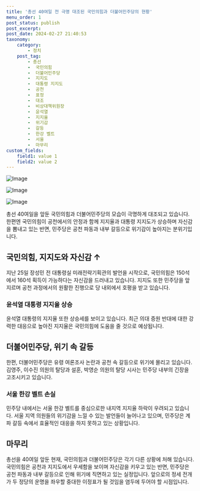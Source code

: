 ```yaml
---
title: '총선 40여일 전 극명 대조된 국민의힘과 더불어민주당의 현황'
menu_order: 1
post_status: publish
post_excerpt: 
post_date: 2024-02-27 21:40:53
taxonomy:
    category:
        - 정치
    post_tag:
        - 총선
        -  국민의힘
        -  더불어민주당
        -  지지도
        -  대통령 지지도
        -  공천
        -  표정
        -  대조
        -  비상대책위원장
        -  윤석열
        -  지지율
        -  위기감
        -  갈등
        -  한강 벨트
        -  서울
        -  마무리
custom_fields:
    field1: value 1
    field2: value 2
---
```


![Image](https://imgnews.pstatic.net/image/028/2024/02/27/0002678532_001_20240227111307990.jpg?type=w647)

![Image](https://imgnews.pstatic.net/image/028/2024/02/27/0002678532_002_20240227111308013.jpg?type=w647)

![Image](https://imgnews.pstatic.net/image/028/2024/02/27/0002678532_003_20240227111308054.jpg?type=w647)

총선 40여일을 앞둔 국민의힘과 더불어민주당의 모습이 극명하게 대조되고 있습니다. 한편엔 국민의힘이 공천에서의 안정과 함께 지지율과 대통령 지지도가 상승하며 자신감을 뽐내고 있는 반면, 민주당은 공천 파동과 내부 갈등으로 위기감이 높아지는 분위기입니다.
## 국민의힘, 지지도와 자신감 ↑
지난 25일 장성민 전 대통령실 미래전략기획관의 발언을 시작으로, 국민의힘은 150석에서 160석 획득이 가능하다는 자신감을 드러내고 있습니다. 지지도 또한 민주당을 앞지르며 공천 과정에서의 원활한 진행으로 당 내외에서 호평을 받고 있습니다.
### 윤석열 대통령 지지율 상승
윤석열 대통령의 지지율 또한 상승세를 보이고 있습니다. 최근 의대 증원 반대에 대한 강력한 대응으로 높아진 지지율은 국민의힘에 도움을 줄 것으로 예상됩니다.
## 더불어민주당, 위기 속 갈등
한편, 더불어민주당은 유령 여론조사 논란과 공천 속 갈등으로 위기에 몰리고 있습니다. 김영주, 이수진 의원의 탈당과 설훈, 박영순 의원의 탈당 시사는 민주당 내부의 긴장을 고조시키고 있습니다.
### 서울 한강 벨트 손실
민주당 내에서는 서울 한강 벨트를 중심으로한 내지역 지지율 하락이 우려되고 있습니다. 서울 지역 의원들의 위기감을 느낄 수 있는 발언들이 늘어나고 있으며, 민주당은 계파 갈등 속에서 효율적인 대응을 하지 못하고 있는 상황입니다.
## 마무리
총선을 40여일 앞둔 현재, 국민의힘과 더불어민주당은 각기 다른 상황에 처해 있습니다. 국민의힘은 공천과 지지도에서 우세함을 보이며 자신감을 키우고 있는 반면, 민주당은 공천 파동과 내부 갈등으로 인해 위기에 직면하고 있는 실정입니다. 앞으로의 정세 전개가 두 정당의 운명을 좌우할 중대한 이정표가 될 것임을 염두에 두어야 할 시점입니다.

